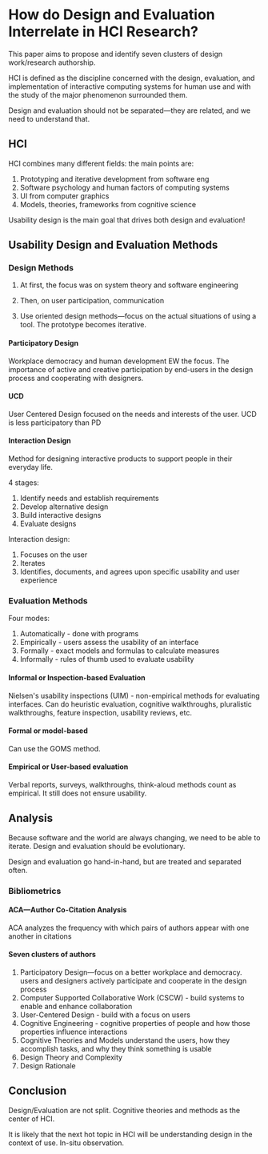 # How do Design and Evaluation Interrelate in HCI Research?

This paper aims to propose and identify seven clusters of design work/research authorship.

HCI is defined as the discipline concerned with the design, evaluation, and implementation of interactive computing systems
for human use and with the study of the major phenomenon surrounded them.

Design and evaluation should not be separated—they are related, and we need to understand that.

## HCI

HCI combines many different fields: the main points are:

1. Prototyping and iterative development from software eng
2. Software psychology and human factors of computing systems
3. UI from computer graphics
4. Models, theories, frameworks from cognitive science

Usability design is the main goal that drives both design and evaluation!

## Usability Design and Evaluation Methods

### Design Methods

1. At first, the focus was on system theory and software engineering

2. Then, on user participation, communication

3. Use oriented design methods—focus on the actual situations of using a tool. The prototype becomes iterative.

#### Participatory Design

Workplace democracy and human development EW the focus. The importance of active and creative participation by end-users
in the design process and cooperating with designers.

#### UCD

User Centered Design focused on the needs and interests of the user. UCD is less participatory than PD

#### Interaction Design

Method for designing interactive products to support people in their everyday life.

4 stages:

1. Identify needs and establish requirements
2. Develop alternative design
3. Build interactive designs
4. Evaluate designs

Interaction design:

1. Focuses on the user
2. Iterates
3. Identifies, documents, and agrees upon specific usability and user experience

### Evaluation Methods

Four modes:

1. Automatically - done with programs
2. Empirically - users assess the usability of an interface
3. Formally - exact models and formulas to calculate measures
4. Informally - rules of thumb used to evaluate usability

#### Informal or Inspection-based Evaluation

Nielsen's usability inspections (UIM) - non-empirical methods for evaluating interfaces. Can do heuristic evaluation,
cognitive walkthroughs, pluralistic walkthroughs, feature inspection, usability reviews, etc.

#### Formal or model-based

Can use the GOMS method.

#### Empirical or User-based evaluation

Verbal reports, surveys, walkthroughs, think-aloud methods count as empirical. It still does not ensure usability.

## Analysis

Because software and the world are always changing, we need to be able to iterate. Design and evaluation should be
evolutionary.

Design and evaluation go hand-in-hand, but are treated and separated often.

### Bibliometrics

#### ACA—Author Co-Citation Analysis

ACA analyzes the frequency with which pairs of authors appear with one another in citations

#### Seven clusters of authors
1. Participatory Design—focus on a better workplace and democracy. users and designers actively participate and
   cooperate in the design process
2. Computer Supported Collaborative Work (CSCW) - build systems to enable and enhance collaboration
3. User-Centered Design - build with a focus on users
4. Cognitive Engineering - cognitive properties of people and how those properties influence interactions
5. Cognitive Theories and Models understand the users, how they accomplish tasks, and why they think something is
   usable
6. Design Theory and Complexity
7. Design Rationale

## Conclusion
Design/Evaluation are not split. Cognitive theories and methods as the center of HCI.

It is likely that the next hot topic in HCI will be understanding design in the context of use. In-situ observation.

